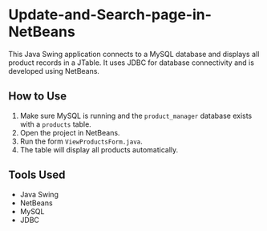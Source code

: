 # Update-and-Search-page-in-NetBeans

This Java Swing application connects to a MySQL database and displays all product records in a JTable. It uses JDBC for database connectivity and is developed using NetBeans.

## How to Use
1. Make sure MySQL is running and the `product_manager` database exists with a `products` table.
2. Open the project in NetBeans.
3. Run the form `ViewProductsForm.java`.
4. The table will display all products automatically.

## Tools Used
- Java Swing
- NetBeans
- MySQL
- JDBC

